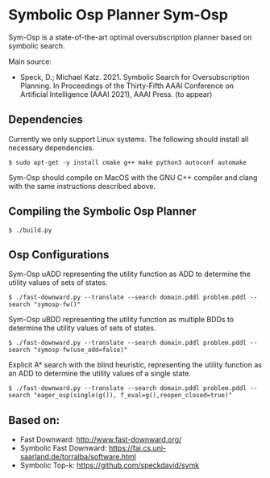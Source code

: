 # Symbolic Osp Planner Sym-Osp

Sym-Osp is a state-of-the-art optimal oversubscription planner based on symbolic search.

Main source:
 - Speck, D.; Michael Katz. 2021. Symbolic Search for Oversubscription Planning. In Proceedings of the Thirty-Fifth AAAI Conference on Artificial Intelligence (AAAI 2021), AAAI Press. (to appear)

## Dependencies
Currently we only support Linux systems. The following should install all necessary dependencies.
```console
$ sudo apt-get -y install cmake g++ make python3 autoconf automake
```

Sym-Osp should compile on MacOS with the GNU C++ compiler and clang with the same instructions described above.
 
## Compiling the Symbolic Osp Planner

```console
$ ./build.py 
```

## Osp Configurations

Sym-Osp uADD representing the utility function as ADD to determine the utility values of sets of states.
```console
$ ./fast-downward.py --translate --search domain.pddl problem.pddl --search "symosp-fw()"
```

Sym-Osp uBDD representing the utility function as multiple BDDs to determine the utility values of sets of states.
```console
$ ./fast-downward.py --translate --search domain.pddl problem.pddl --search "symosp-fw(use_add=false)"
```

Explicit A\* search with the blind heuristic, representing the utility function as an ADD to determine the utility values of a single state.
```console
$ ./fast-downward.py --translate --search domain.pddl problem.pddl --search "eager_osp(single(g()), f_eval=g(),reopen_closed=true)"
```

## Based on:
 - Fast Downward: http://www.fast-downward.org/
 - Symbolic Fast Downward: https://fai.cs.uni-saarland.de/torralba/software.html
 - Symbolic Top-k: https://github.com/speckdavid/symk
